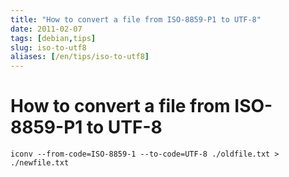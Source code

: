 ```yaml
---
title: "How to convert a file from ISO-8859-P1 to UTF-8"
date: 2011-02-07
tags: [debian,tips]
slug: iso-to-utf8
aliases: [/en/tips/iso-to-utf8]
---
```

# How to convert a file from ISO-8859-P1 to UTF-8

```
iconv --from-code=ISO-8859-1 --to-code=UTF-8 ./oldfile.txt > ./newfile.txt
```






